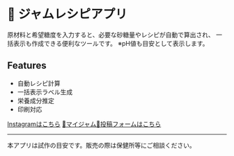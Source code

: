 # 🍓 ジャムレシピアプリ

原材料と希望糖度を入力すると、必要な砂糖量やレシピが自動で算出され、
一括表示も作成できる便利なツールです。
※pH値も目安として表示します。

## Features
- 自動レシピ計算
- 一括表示ラベル生成
- 栄養成分推定
- 印刷対応

[Instagramはこちら](https://www.instagram.com)
[🍓マイジャム🍓投稿フォームはこちら](https://docs.google.com/forms/…)

---

本アプリは試作の目安です。販売の際は保健所等にご相談ください。
